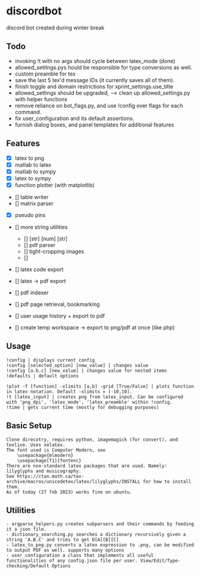 # discordbot 
discord bot created during winter break

## Todo
- invoking !t with no args should cycle between latex_mode (done)
- allowed_setitngs.pys hould be responsible for type conversions as well.
- custom preamble for tex
- save the last 5 tex'd message IDs (it currently saves all of them). 
- finish toggle and domain restrictions for xprint_settings.use_title
- allowed_settings should be upgraded, --> clean up allowed_settings.py with helper functions
- remove reliance on bot_flags.py, and use !config over flags for each command.
- fix user_configuration and its default assertions.
- furnish dialog boxes, and panel templates for additional features

## Features
- [x] latex to png
- [x] matlab to latex
- [x] matlab to sympy
- [x] latex to sympy
- [x] function plotter (with matplotlib)

- [] table writer
- [] matrix parser

- [x] pseudo pins
- [] more string utilities
    - [] [str] [num] [str]
    - [] pdf parser
    - [] tight-cropping images
    - []

- [] latex code export
- [] latex -> pdf export
- [] pdf indexer
- [] pdf page retrieval, bookmarking
- [] user usage history + export to pdf
- [] create temp workspace -> export to png/pdf at once (like php)

## Usage
    !config | displays current config
    !config [selected_option] [new_value] | changes value
    !config [a.b.c] [new_value] | changes value for nested items
    !defaults | default options
    
    !plot -f [function] -xlimits [a,b] -grid [True/False] | plots function in latex notation. Default -xlimits = [-10,10].
    !t [latex_input] | creates png from latex_input. Can be configured with 'png_dpi', 'latex_mode', 'latex_preamble' within !config. 
    !time | gets current time (mostly for debugging purposes)
    
    
 ## Basic Setup
    Clone direcotry, requires python, imagemagick (for convert), and texlive. Uses xelatex.
    The font used is Computer Modern, see
        \usepackage{mlmodern}
        \usepackage[T1]{fontenc}
    There are non-standard latex packages that are used. Namely: lilyglyphs and musicography.
    See https://ctan.math.ca/tex-archive/macros/unicodetex/latex/lilyglyphs/INSTALL for how to install them.
    As of today (27 feb 2023) works fine on ubuntu.
    

## Utilities
    - argparse_helpers.py creates subparsers and their commands by feeding it a json file.
    - dictionary_searching.py searches a dictionary recursively given a string 'A.B.C' and tries to get D[A][B][C]
    - latex_to_png.py converts a latex expression to .png, can be modified to output PDF as well. supports many options
    - user_configuration a class that implements all useful functionalities of any config.json file per user. View/Edit/Type-checking/Default Options

